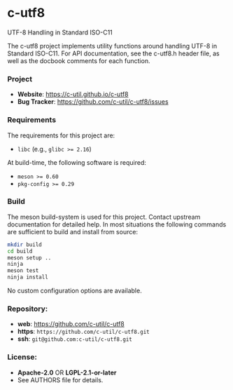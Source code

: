 c-utf8
======

UTF-8 Handling in Standard ISO-C11

The c-utf8 project implements utility functions around handling UTF-8 in
Standard ISO-C11. For API documentation, see the c-utf8.h header file, as well
as the docbook comments for each function.

### Project

 * **Website**: <https://c-util.github.io/c-utf8>
 * **Bug Tracker**: <https://github.com/c-util/c-utf8/issues>

### Requirements

The requirements for this project are:

 * `libc` (e.g., `glibc >= 2.16`)

At build-time, the following software is required:

 * `meson >= 0.60`
 * `pkg-config >= 0.29`

### Build

The meson build-system is used for this project. Contact upstream
documentation for detailed help. In most situations the following
commands are sufficient to build and install from source:

```sh
mkdir build
cd build
meson setup ..
ninja
meson test
ninja install
```

No custom configuration options are available.

### Repository:

 - **web**:   <https://github.com/c-util/c-utf8>
 - **https**: `https://github.com/c-util/c-utf8.git`
 - **ssh**:   `git@github.com:c-util/c-utf8.git`

### License:

 - **Apache-2.0** OR **LGPL-2.1-or-later**
 - See AUTHORS file for details.
